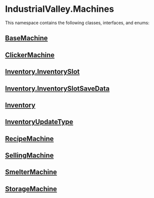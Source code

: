# IndustrialValley.Machines

This namespace contains the following classes, interfaces, and enums:

## [BaseMachine](/api/IndustrialValley.Machines/BaseMachine.md)


## [ClickerMachine](/api/IndustrialValley.Machines/ClickerMachine.md)


## [Inventory.InventorySlot](/api/IndustrialValley.Machines/Inventory.InventorySlot.md)


## [Inventory.InventorySlotSaveData](/api/IndustrialValley.Machines/Inventory.InventorySlotSaveData.md)


## [Inventory](/api/IndustrialValley.Machines/Inventory.md)


## [InventoryUpdateType](/api/IndustrialValley.Machines/InventoryUpdateType.md)


## [RecipeMachine](/api/IndustrialValley.Machines/RecipeMachine.md)


## [SellingMachine](/api/IndustrialValley.Machines/SellingMachine.md)


## [SmelterMachine](/api/IndustrialValley.Machines/SmelterMachine.md)


## [StorageMachine](/api/IndustrialValley.Machines/StorageMachine.md)

